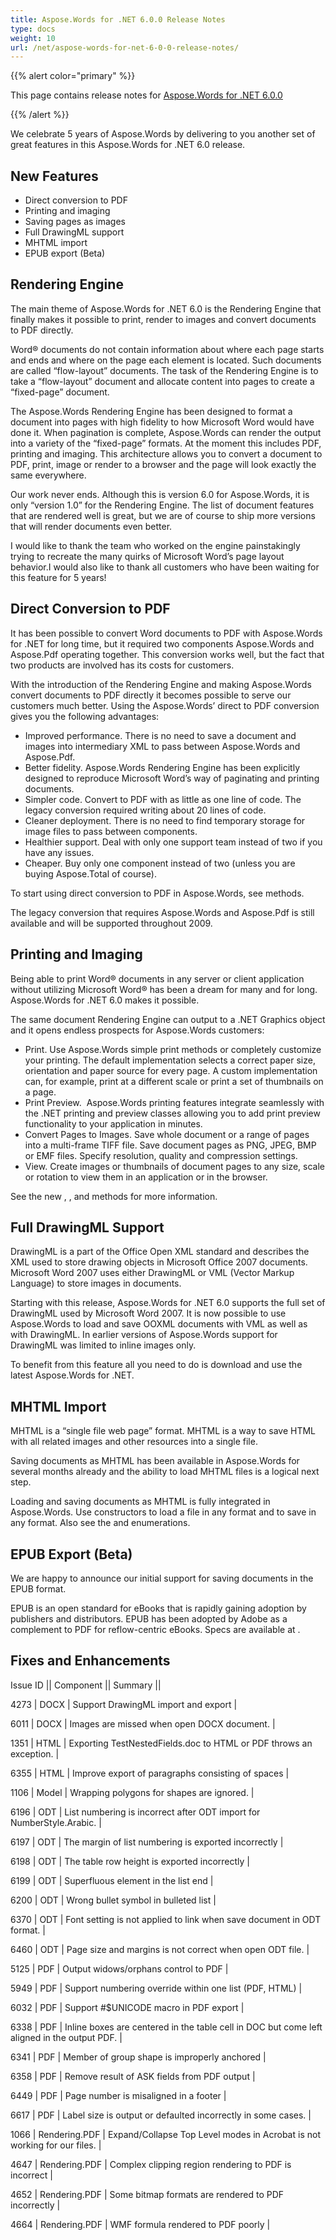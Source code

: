 ```yaml
---
title: Aspose.Words for .NET 6.0.0 Release Notes
type: docs
weight: 10
url: /net/aspose-words-for-net-6-0-0-release-notes/
---
```


{{% alert color="primary" %}} 

This page contains release notes for [Aspose.Words for .NET 6.0.0](http://www.aspose.com/downloads/words/net/new-releases/aspose.words-for-.net-6.0.0/)

{{% /alert %}} 

We celebrate 5 years of Aspose.Words by delivering to you another set of great features in this Aspose.Words for .NET 6.0 release.
## **New Features**
- Direct conversion to PDF
- Printing and imaging
- Saving pages as images
- Full DrawingML support
- MHTML import
- EPUB export (Beta)
## **Rendering Engine**
The main theme of Aspose.Words for .NET 6.0 is the Rendering Engine that finally makes it possible to print, render to images and convert documents to PDF directly.

Word® documents do not contain information about where each page starts and ends and where on the page each element is located. Such documents are called “flow-layout” documents. The task of the Rendering Engine is to take a “flow-layout” document and allocate content into pages to create a “fixed-page” document.

The Aspose.Words Rendering Engine has been designed to format a document into pages with high fidelity to how Microsoft Word would have done it. When pagination is complete, Aspose.Words can render the output into a variety of the “fixed-page” formats. At the moment this includes PDF, printing and imaging. This architecture allows you to convert a document to PDF, print, image or render to a browser and the page will look exactly the same everywhere.

Our work never ends. Although this is version 6.0 for Aspose.Words, it is only “version 1.0” for the Rendering Engine. The list of document features that are rendered well is great, but we are of course to ship more versions that will render documents even better.

I would like to thank the team who worked on the engine painstakingly trying to recreate the many quirks of Microsoft Word’s page layout behavior.I would also like to thank all customers who have been waiting for this feature for 5 years!
## **Direct Conversion to PDF**
It has been possible to convert Word documents to PDF with Aspose.Words for .NET for long time, but it required two components Aspose.Words and Aspose.Pdf operating together. This conversion works well, but the fact that two products are involved has its costs for customers.

With the introduction of the Rendering Engine and making Aspose.Words convert documents to PDF directly it becomes possible to serve our customers much better. Using the Aspose.Words’ direct to PDF conversion gives you the following advantages:

- Improved performance. There is no need to save a document and images into intermediary XML to pass between Aspose.Words and Aspose.Pdf. 
- Better fidelity. Aspose.Words Rendering Engine has been explicitly designed to reproduce Microsoft Word’s way of paginating and printing documents. 
- Simpler code. Convert to PDF with as little as one line of code. The legacy conversion required writing about 20 lines of code. 
- Cleaner deployment. There is no need to find temporary storage for image files to pass between components. 
- Healthier support. Deal with only one support team instead of two if you have any issues. 
- Cheaper. Buy only one component instead of two (unless you are buying Aspose.Total of course). 

To start using direct conversion to PDF in Aspose.Words, see methods.

The legacy conversion that requires Aspose.Words and Aspose.Pdf is still available and will be supported throughout 2009.
## **Printing and Imaging**
Being able to print Word® documents in any server or client application without utilizing Microsoft Word® has been a dream for many and for long. Aspose.Words for .NET 6.0 makes it possible. 

The same document Rendering Engine can output to a .NET Graphics object and it opens endless prospects for Aspose.Words customers:

- Print. Use Aspose.Words simple print methods or completely customize your printing. The default implementation selects a correct paper size, orientation and paper source for every page. A custom implementation can, for example, print at a different scale or print a set of thumbnails on a page. 
- Print Preview.  Aspose.Words printing features integrate seamlessly with the .NET printing and preview classes allowing you to add print preview functionality to your application in minutes. 
- Convert Pages to Images. Save whole document or a range of pages into a multi-frame TIFF file. Save document pages as PNG, JPEG, BMP or EMF files. Specify resolution, quality and compression settings. 
- View. Create images or thumbnails of document pages to any size, scale or rotation to view them in an application or in the browser. 

See the new , , and methods for more information.
## **Full DrawingML Support**
DrawingML is a part of the Office Open XML standard and describes the XML used to store drawing objects in Microsoft Office 2007 documents. Microsoft Word 2007 uses either DrawingML or VML (Vector Markup Language) to store images in documents.

Starting with this release, Aspose.Words for .NET 6.0 supports the full set of DrawingML used by Microsoft Word 2007. It is now possible to use Aspose.Words to load and save OOXML documents with VML as well as with DrawingML. In earlier versions of Aspose.Words support for DrawingML was limited to inline images only.

To benefit from this feature all you need to do is download and use the latest Aspose.Words for .NET.
## **MHTML Import**
MHTML is a “single file web page” format. MHTML is a way to save HTML with all related images and other resources into a single file.

Saving documents as MHTML has been available in Aspose.Words for several months already and the ability to load MHTML files is a logical next step.

Loading and saving documents as MHTML is fully integrated in Aspose.Words. Use constructors to load a file in any format and to save in any format. Also see the and enumerations.
## **EPUB Export (Beta)**
We are happy to announce our initial support for saving documents in the EPUB format.

EPUB is an open standard for eBooks that is rapidly gaining adoption by publishers and distributors. EPUB has been adopted by Adobe as a complement to PDF for reflow-centric eBooks. Specs are available at .
## **Fixes and Enhancements**
Issue ID || 
Component || 
Summary ||

4273 | DOCX | 
Support DrawingML import and export |

6011 | DOCX | 
Images are missed when open DOCX document. |

1351 | HTML | 
Exporting TestNestedFields.doc to HTML or PDF throws an exception. |

6355 | HTML | 
Improve export of paragraphs consisting of spaces |

1106 | Model | 
Wrapping polygons for shapes are ignored. |

6196 | ODT | 
List numbering is incorrect after ODT import for NumberStyle.Arabic. |

6197 | ODT | 
The margin of list numbering is exported incorrectly |

6198 | ODT | 
The table row height is exported incorrectly |

6199 | ODT | 
Superfluous element in the list end |

6200 | ODT | 
Wrong bullet symbol in bulleted list |

6370 | ODT | 
Font setting is not applied to link when save document in ODT format. |

6460 | ODT | 
Page size and margins is not correct when open ODT file. |

5125 | PDF | 
Output widows/orphans control to PDF |

5949 | PDF | 
Support numbering override within one list (PDF, HTML) |

6032 | PDF | 
Support #$UNICODE macro in PDF export |

6338 | PDF | 
Inline boxes are centered in the table cell in DOC but come left aligned in the output PDF. |

6341 | PDF | 
Member of group shape is improperly anchored |

6358 | PDF | 
Remove result of ASK fields from PDF output |

6449 | PDF | 
Page number is misaligned in a footer |

6617 | PDF | 
Label size is output or defaulted incorrectly in some cases. |

1066 | Rendering.PDF | 
Expand/Collapse Top Level modes in Acrobat is not working for our files. |

4647 | Rendering.PDF | 
Complex clipping region rendering to PDF is incorrect |

4652 | Rendering.PDF | 
Some bitmap formats are rendered to PDF incorrectly |

4664 | Rendering.PDF | 
WMF formula rendered to PDF poorly |
